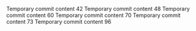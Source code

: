 Temporary commit content 42
Temporary commit content 48
Temporary commit content 60
Temporary commit content 70
Temporary commit content 73
Temporary commit content 96

